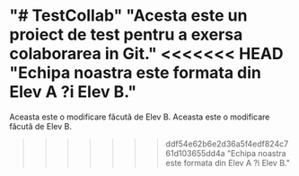 "# TestCollab" 
"Acesta este un proiect de test pentru a exersa colaborarea in Git." 
<<<<<<< HEAD
"Echipa noastra este formata din Elev A ?i Elev B." 
=======
Aceasta este o modificare făcută de Elev B.
Aceasta este o modificare făcută de Elev B.
>>>>>>> ddf54e62b6e2d36a5f4edf824c761d103655dd4a
"Echipa noastra este formata din Elev A ?i Elev B." 
